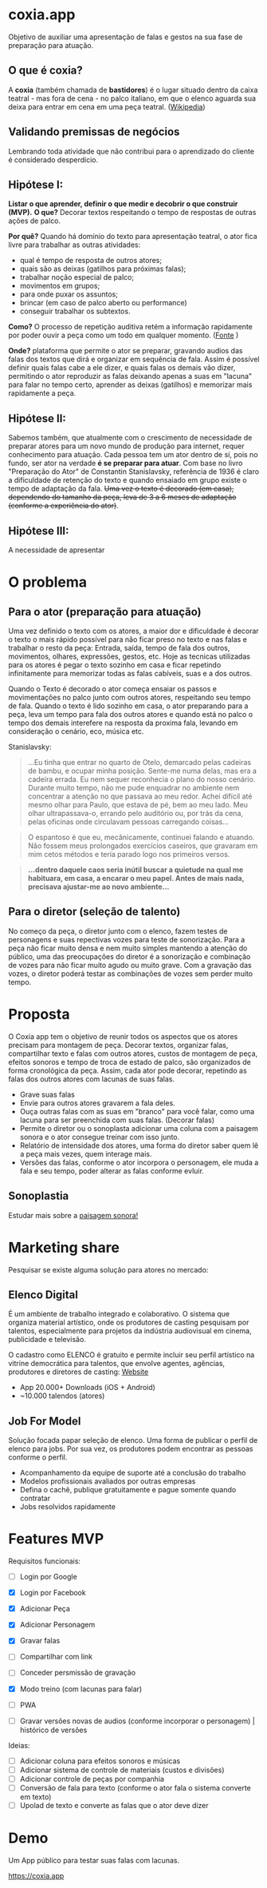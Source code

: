 # coxia.app
Objetivo de auxiliar uma apresentação de falas e gestos na sua fase de preparação para atuação.

## O que é coxia?
A **coxia** (também chamada de **bastidores**) é o lugar situado dentro da caixa teatral - mas fora de cena - no palco italiano, em que o elenco aguarda sua deixa para entrar em cena em uma peça teatral. ([Wikipedia](https://pt.wikipedia.org/wiki/Coxia))

## Validando premissas de negócios
Lembrando toda atividade que não contribui para o aprendizado do cliente é considerado desperdício.

## Hipótese I:
**Listar o que aprender, definir o que medir e decobrir o que construir (MVP).**
**O que?**
Decorar textos respeitando o tempo de respostas de outras ações de palco.

**Por quê?**
Quando há domínio do texto para apresentação teatral, o ator fica livre para trabalhar as outras atividades:
- qual é tempo de resposta de outros atores;
- quais são as deixas (gatilhos para próximas falas);
- trabalhar noção especial de palco;
- movimentos em grupos;
- para onde puxar os assuntos;
- brincar (em caso de palco aberto ou performance)
- conseguir trabalhar os subtextos.

**Como?**
O processo de repetição auditiva retém a informação rapidamente por poder ouvir a peça como um todo em qualquer momento.
([Fonte](http://www.embap.pr.gov.br/arquivos/File/A_A_NOVA_DIRETORIA/EVENTOS_BELAS/Memoria_musical_Tsi_Gerber.pdf) )

**Onde?**
plataforma que permite o ator se preparar, gravando audios das falas dos textos que dirá e organizar em sequência de fala. Assim é possível definir quais falas cabe a ele dizer, e quais falas os demais vão dizer, permitindo o ator reproduzir as falas deixando apenas a suas em "lacuna" para falar no tempo certo, aprender as deixas (gatilhos) e memorizar mais rapidamente a peça.

## Hipótese II:
Sabemos também, que atualmente com o crescimento de necessidade de preparar atores para um novo mundo de produção para internet, requer conhecimento para atuação. Cada pessoa tem um ator dentro de sí, pois no fundo, ser ator na verdade **é se preparar para atuar**.
Com base no livro "Preparação do Ator" de Constantin Stanislavsky, referência de 1936 é claro a dificuldade de retenção do texto e quando ensaiado em grupo existe o tempo de adaptação da fala. ~~Uma vez o texto é decorado (em casa), dependendo do tamanho da peça, leva de 3 a 6 meses de adaptação (conforme a experiência do ator)~~.

## Hipótese III:
A necessidade de apresentar 

# O problema
## Para o ator (preparação para atuação)
Uma vez definido o texto com os atores, a maior dor e dificuldade é decorar o texto o mais rápido possível para não ficar preso no texto e  nas falas e trabalhar o resto da peça: Entrada, saída, tempo de fala dos outros, movimentos, olhares, expressões, gestos, etc. Hoje as tecnicas utilizadas para os atores é pegar o texto sozinho em casa e ficar repetindo infinitamente para memorizar todas as falas cabíveis, suas e a dos outros.

Quando o Texto é decorado o ator começa ensaiar os passos e movimentações no palco junto com outros atores, respeitando seu tempo de fala. Quando o texto é lido sozinho em casa, o ator preparando para a peça, leva um tempo para fala dos outros atores e quando está no palco o tempo dos demais interefere na resposta da proxima fala, levando em consideração o cenário, eco, música etc.

Stanislavsky:
> ...Eu tinha que entrar no quarto de Otelo, demarcado pelas cadeiras de bambu, e ocupar minha posição. Sente-me numa delas, mas era a cadeira errada. Eu nem sequer reconhecia o plano do nosso cenário. Durante muito tempo, não me pude enquadrar no ambiente nem concentrar a atenção no que passava ao meu redor. Achei difícil até mesmo olhar para Paulo, que estava de pé, bem ao meu lado. Meu olhar ultrapassava-o, errando pelo auditório ou, por trás da cena, pelas oficinas onde circulavam pessoas carregando coisas...

> O espantoso é que eu, mecânicamente, continuei falando e atuando. Não fossem meus prolongados exercícios caseiros, que gravaram em mim cetos métodos e teria parado logo nos primeiros versos.

>**...dentro daquele caos seria inútil buscar a quietude na qual me habituara, em casa, a encarar o meu papel. Antes de mais nada, precisava ajustar-me ao novo ambiente...**

## Para o diretor (seleção de talento)
No começo da peça, o diretor junto com o elenco, fazem testes de personagens e suas repectivas vozes para teste de sonorização. Para a peça não ficar muito densa e nem muito simples mantendo a atenção do público, uma das preocupações do diretor é a sonorização e combinação de vozes para não ficar muito agudo ou muito grave. Com a gravação das vozes, o diretor poderá testar as combinações de vozes sem perder muito tempo.

# Proposta
O Coxia app tem o objetivo de reunir todos os aspectos que os atores precisam para montagem de peça. Decorar textos, organizar falas, compartilhar texto e falas com outros atores, custos de montagem de peça, efeitos sonoros e tempo de troca de estado de palco, são organizados de forma cronológica da peça. Assim, cada ator pode decorar, repetindo as falas dos outros atores com lacunas de suas falas.
- Grave suas falas
- Envie para outros atores gravarem a fala deles.
- Ouça outras falas com as suas em "branco" para você falar, como uma lacuna para ser preenchida com suas falas. (Decorar falas)
- Permite o diretor ou o sonoplasta adicionar uma coluna com a paisagem sonora e o ator consegue treinar com isso junto.
- Relatório de intensidade dos atores, uma forma do diretor saber quem lê a peça mais vezes, quem interage mais.
- Versões das falas, conforme o ator incorpora o personagem, ele muda a fala e seu tempo, poder alterar as falas conforme evluir.

## Sonoplastia 
Estudar mais sobre a [paisagem sonora!](https://teatronasaladeaula.com.br/o-som-da-cena/)

# Marketing share
Pesquisar se existe alguma solução para atores no mercado:
	
## Elenco Digital
É um ambiente de trabalho integrado e colaborativo. O sistema que organiza material artístico, onde os produtores de casting pesquisam por talentos, especialmente para projetos da indústria audiovisual em cinema, publicidade e televisão.

O cadastro como ELENCO é gratuito e permite incluir seu perfil artístico na vitrine democrática para talentos, que envolve agentes, agências, produtores e diretores de casting: [Website](https://elencodigital.com.br/)
- App 20.000+ Downloads (iOS + Android)
- ~10.000 talendos (atores)

## Job For Model
Solução focada papar seleção de elenco. Uma forma de publicar o perfil de elenco para jobs. Por sua vez, os produtores podem encontrar as pessoas conforme o perfil.
- Acompanhamento da equipe de suporte até a conclusão do trabalho
- Modelos profissionais avaliados por outras empresas
- Defina o cachê, publique gratuitamente e pague somente quando contratar
- Jobs resolvidos rapidamente


# Features MVP
Requisitos funcionais:
- [ ] Login por Google
- [X] Login por Facebook
- [X] Adicionar Peça
- [X] Adicionar Personagem
- [X] Gravar falas
- [ ] Compartilhar com link
- [ ] Conceder persmissão de gravação
- [X] Modo treino (com lacunas para falar)
- [ ] PWA
- [ ] Gravar versões novas de audios (conforme incorporar o personagem) | histórico de versões


Ideias:
- [ ] Adicionar coluna para efeitos sonoros e músicas
- [ ] Adicionar sistema de controle de materiais (custos e divisões)
- [ ] Adicionar controle de peças por companhia
- [ ] Conversão de fala para texto (conforme o ator fala o sistema converte em texto)
- [ ] Upolad de texto e converte as falas que o ator deve dizer

# Demo
Um App público para testar suas falas com lacunas.

https://coxia.app
